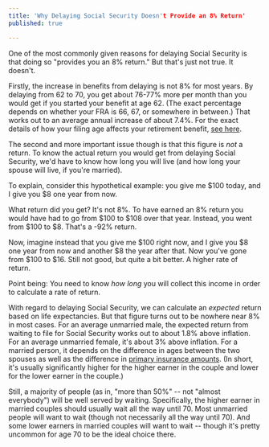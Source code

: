 ```yaml
---
title: 'Why Delaying Social Security Doesn't Provide an 8% Return'
published: true

---
```

One of the most commonly given reasons for delaying Social Security is that doing so "provides you an 8% return." But that's just not true. It doesn't.

Firstly, the increase in benefits from delaying is not 8% for most years. By delaying from 62 to 70, you get about 76-77% more per month than you would get if you started your benefit at age 62. (The exact percentage depends on whether your FRA is 66, 67, or somewhere in between.) That works out to an average annual increase of about 7.4%. For the exact details of how your filing age affects your retirement benefit, <a href="https://obliviousinvestor.com/how-social-security-benefits-are-calculated/" target="_blank">see here</a>.

The second and more important issue though is that this figure is <em>not</em> a return. To know the actual return you would get from delaying Social Security, we'd have to know how long you will live (and how long your spouse will live, if you're married).

To explain, consider this hypothetical example: you give me $100 today, and I give you $8 one year from now.

What return did you get? It's not 8%. To have earned an 8% return you would have had to go from $100 to $108 over that year. Instead, you went from $100 to $8. That's a -92% return.

Now, imagine instead that you give me $100 right now, and I give you $8 one year from now and another $8 the year after that. Now you've gone from $100 to $16. Still not good, but quite a bit better. A higher rate of return.

Point being: You need to know <em>how long</em> you will collect this income in order to calculate a rate of return.

With regard to delaying Social Security, we can calculate an <em>expected</em> return based on life expectancies. But that figure turns out to be nowhere near 8% in most cases. For an average unmarried male, the expected return from waiting to file for Social Security works out to about 1.8% above inflation. For an average unmarried female, it's about 3% above inflation. For a married person, it depends on the difference in ages between the two spouses as well as the difference in <a href="https://obliviousinvestor.com/how-social-security-benefits-are-calculated/" target="_blank">primary insurance amounts</a>. (In short, it's usually significantly higher for the higher earner in the couple and lower for the lower earner in the couple.)

Still, a majority of people (as in, "more than 50%" -- not "almost everybody") will be well served by waiting. Specifically, the higher earner in married couples should usually wait all the way until 70. Most unmarried people will want to wait (though not necessarily all the way until 70). And some lower earners in married couples will want to wait -- though it's pretty uncommon for age 70 to be the ideal choice there.